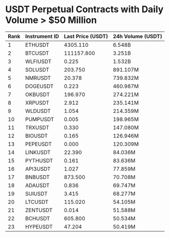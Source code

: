# USDT Perpetual Contracts with Daily Volume > $50 Million

| Rank | Instrument ID | Last Price (USDT) | 24h Volume (USDT) |
|------|---------------|-------------------|-------------------|
| 1 | ETHUSDT | 4305.110 | 6.548B |
| 2 | BTCUSDT | 111157.800 | 3.251B |
| 3 | WLFIUSDT | 0.225 | 1.532B |
| 4 | SOLUSDT | 203.750 | 891.107M |
| 5 | NMRUSDT | 20.378 | 739.832M |
| 6 | DOGEUSDT | 0.223 | 460.987M |
| 7 | OKBUSDT | 196.970 | 274.221M |
| 8 | XRPUSDT | 2.912 | 235.141M |
| 9 | WLDUSDT | 1.054 | 214.359M |
| 10 | PUMPUSDT | 0.005 | 198.965M |
| 11 | TRXUSDT | 0.330 | 147.080M |
| 12 | BIOUSDT | 0.165 | 126.946M |
| 13 | PEPEUSDT | 0.000 | 120.309M |
| 14 | LINKUSDT | 22.390 | 84.036M |
| 15 | PYTHUSDT | 0.161 | 83.636M |
| 16 | API3USDT | 1.027 | 77.859M |
| 17 | BNBUSDT | 873.500 | 70.708M |
| 18 | ADAUSDT | 0.836 | 69.747M |
| 19 | SUIUSDT | 3.415 | 68.277M |
| 20 | LTCUSDT | 115.020 | 54.105M |
| 21 | ZENTUSDT | 0.014 | 51.588M |
| 22 | BCHUSDT | 605.800 | 50.534M |
| 23 | HYPEUSDT | 47.204 | 50.419M |
